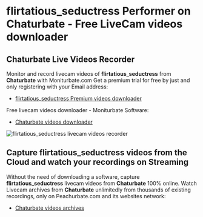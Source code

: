 # flirtatious_seductress Performer on Chaturbate - Free LiveCam videos downloader

## Chaturbate Live Videos Recorder

Monitor and record livecam videos of **flirtatious_seductress** from **Chaturbate** with Moniturbate.com
Get a premium trial for free by just and only registering with your Email address:
* [flirtatious_seductress Premium videos downloader](https://moniturbate.com/request-demo-licence-key.html)

Free livecam videos downloader - Moniturbate Software:
* [Chaturbate videos downloader](https://moniturbate.com/moniturbate-download-software.html)

![flirtatious_seductress livecam videos recorder](https://peachurnet.com/templates/moniturbate-software.png)


## Capture flirtatious_seductress videos from the Cloud and watch your recordings on Streaming

Without the need of downloading a software, capture **flirtatious_seductress** livecam videos from **Chaturbate** 100% online.
Watch Livecam archives from **Chaturbate** unlimitedly from thousands of existing recordings, only on Peachurbate.com and its websites network:
* [Chaturbate videos archives](https://peachurnet.com/)